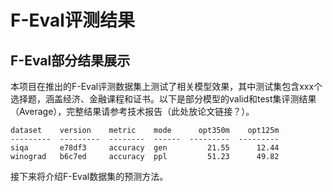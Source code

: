 # F-Eval评测结果

## F-Eval部分结果展示
本项目在推出的F-Eval评测数据集上测试了相关模型效果，其中测试集包含xxx个选择题，涵盖经济、金融课程和证书。以下是部分模型的valid和test集评测结果（Average），完整结果请参考技术报告（此处放论文链接？）。


```text
dataset    version    metric    mode      opt350m    opt125m
---------  ---------  --------  ------  ---------  ---------
siqa       e78df3     accuracy  gen         21.55      12.44
winograd   b6c7ed     accuracy  ppl         51.23      49.82
```

接下来将介绍F-Eval数据集的预测方法。


